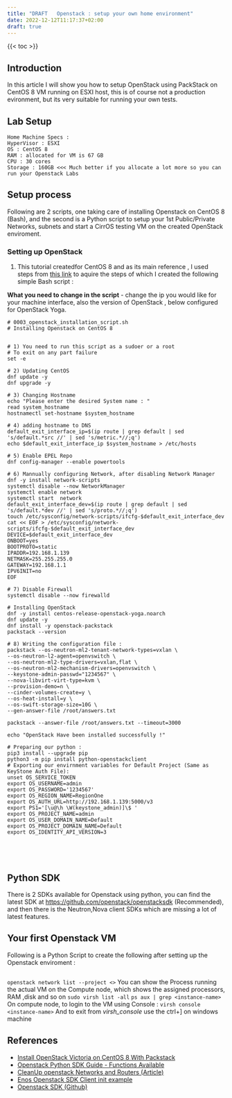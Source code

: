 ```yaml
---
title: "DRAFT	Openstack : setup your own home environment"
date: 2022-12-12T11:17:37+02:00
draft: true
---
```

{{< toc >}}
## Introduction
In this article I will show you how to setup OpenStack using PackStack on CentOS 8 VM running on ESXI host, this is of course not a production evironment, but its very suitable for running your own tests.

## Lab Setup
```
Home Machine Specs : 
HyperVisor : ESXI
OS : CentOS 8
RAM : allocated for VM is 67 GB
CPU : 30 cores
Storage : 160GB <<< Much better if you allocate a lot more so you can run your Openstack Labs 
```

## Setup process

Following are 2 scripts, one taking care of installing Openstack on CentOS 8 (Bash), and the second is a Python script to setup your 1st Public/Private Networks, subnets and start a CirrOS testing VM on the created OpenStack enviroment.

### Setting up OpenStack
1) This tutorial createdfor CentOS 8 and as its main reference , I used steps from [this link](https://computingforgeeks.com/install-openstack-victoria-on-centos/) to aquire the steps of which I created the following simple Bash script :

**What you need to change in the script** - change the ip you would like for your machine interface, also the version of OpenStack , below configured for OpenStack Yoga.

```
# 0003_openstack_installation_script.sh
# Installing Openstack on CentOS 8 


# 1) You need to run this script as a sudoer or a root
# To exit on any part failure
set -e 

# 2) Updating CentOS
dnf update -y
dnf upgrade -y

# 3) Changing Hostname 
echo "Please enter the desired System name : "
read system_hostname
hostnamectl set-hostname $system_hostname

# 4) adding hostname to DNS 
default_exit_interface_ip=$(ip route | grep default | sed 's/default.*src //' | sed 's/metric.*//;q')
echo $default_exit_interface_ip $system_hostname > /etc/hosts

# 5) Enable EPEL Repo 
dnf config-manager --enable powertools

# 6) Mannually configuring Network, after disabling Network Manager
dnf -y install network-scripts
systemctl disable --now NetworkManager
systemctl enable network
systemctl start  network
default_exit_interface_dev=$(ip route | grep default | sed 's/default.*dev //' | sed 's/proto.*//;q')
touch /etc/sysconfig/network-scripts/ifcfg-$default_exit_interface_dev
cat << EOF > /etc/sysconfig/network-scripts/ifcfg-$default_exit_interface_dev
DEVICE=$default_exit_interface_dev
ONBOOT=yes
BOOTPROTO=static
IPADDR=192.168.1.139
NETMASK=255.255.255.0
GATEWAY=192.168.1.1
IPV6INIT=no
EOF

# 7) Disable Firewall
systemctl disable --now firewalld

# Installing OpenStack 
dnf -y install centos-release-openstack-yoga.noarch
dnf update -y
dnf install -y openstack-packstack
packstack --version

# 8) Writing the configuration file : 
packstack --os-neutron-ml2-tenant-network-types=vxlan \
--os-neutron-l2-agent=openvswitch \
--os-neutron-ml2-type-drivers=vxlan,flat \
--os-neutron-ml2-mechanism-drivers=openvswitch \
--keystone-admin-passwd="1234567" \
--nova-libvirt-virt-type=kvm \
--provision-demo=n \
--cinder-volumes-create=y \
--os-heat-install=y \
--os-swift-storage-size=10G \
--gen-answer-file /root/answers.txt

packstack --answer-file /root/answers.txt --timeout=3000

echo "OpenStack Have been installed successfully !"

# Preparing our python :
pip3 install --upgrade pip
python3 -m pip install python-openstackclient
# Exporting our envirnment variables for Default Project (Same as KeyStone Auth File):
unset OS_SERVICE_TOKEN
export OS_USERNAME=admin
export OS_PASSWORD='1234567'
export OS_REGION_NAME=RegionOne
export OS_AUTH_URL=http://192.168.1.139:5000/v3
export PS1='[\u@\h \W(keystone_admin)]\$ '
export OS_PROJECT_NAME=admin
export OS_USER_DOMAIN_NAME=Default
export OS_PROJECT_DOMAIN_NAME=Default
export OS_IDENTITY_API_VERSION=3





```

## Python SDK
There is 2 SDKs available for Openstack using python, you can find the latest SDK at https://github.com/openstack/openstacksdk (Recommended), and then there is the Neutron,Nova client SDKs which are missing a lot of latest features.

## Your first Openstack VM

Following is a Python Script to create the following after setting up the Openstack enviroment : 
```

```

`openstack network list --project <>`
You can show the Process running the actual VM on the Compute node, which shows the assigned processors, RAM ,disk and so on
`sudo virsh list -all`
`ps aux | grep <instance-name>`
On compute node, to login to the VM using Console : 
`virsh console <instance-name>`
And to exit from _virsh_console_ use the ctrl+] on windows machine


## References
- [Install OpenStack Victoria on CentOS 8 With Packstack](https://computingforgeeks.com/install-openstack-victoria-on-centos/)
- [Openstack Python SDK Guide - Functions Available ](https://docs.openstack.org/openstacksdk/rocky/user/connection.html)
- [CleanUp openstack Networks and Routers (Article)](https://saliux.wordpress.com/2014/04/16/clean-up-openstack-router-and-networks/)
- [Enos Openstack SDK Client init example ](https://beyondtheclouds.github.io/enos/tutorial/openstacksdk.html)
- [Openstack SDK (Github)](https://github.com/openstack/openstacksdk)